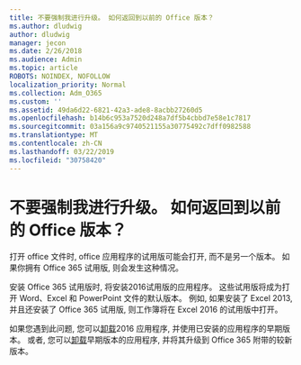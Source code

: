```yaml
---
title: 不要强制我进行升级。 如何返回到以前的 Office 版本？
ms.author: dludwig
author: dludwig
manager: jecon
ms.date: 2/26/2018
ms.audience: Admin
ms.topic: article
ROBOTS: NOINDEX, NOFOLLOW
localization_priority: Normal
ms.collection: Adm_O365
ms.custom: ''
ms.assetid: 49da6d22-6821-42a3-ade8-8acbb27260d5
ms.openlocfilehash: b14b6c953a7520d248a7df5b4cbbd7e58e1c7817
ms.sourcegitcommit: 03a156a9c9740521155a30775492c7dff0982588
ms.translationtype: MT
ms.contentlocale: zh-CN
ms.lasthandoff: 03/22/2019
ms.locfileid: "30758420"
---
```

# <a name="dont-force-me-to-upgrade-how-do-i-go-back-to-the-previous-office-version"></a>不要强制我进行升级。 如何返回到以前的 Office 版本？

打开 office 文件时, office 应用程序的试用版可能会打开, 而不是另一个版本。 如果你拥有 Office 365 试用版, 则会发生这种情况。 
  
安装 Office 365 试用版时, 将安装2016试用版的应用程序。 这些试用版将成为打开 Word、Excel 和 PowerPoint 文件的默认版本。 例如, 如果安装了 Excel 2013, 并且还安装了 Office 365 试用版, 则工作簿将在 Excel 2016 的试用版中打开。 
  
如果您遇到此问题, 您可以[卸载](https://support.office.com/article/9dd49b83-264a-477a-8fcc-2fdf5dbf61d8.aspx)2016 应用程序, 并使用已安装的应用程序的早期版本。 或者, 您可以[卸载](https://support.office.com/article/9dd49b83-264a-477a-8fcc-2fdf5dbf61d8.aspx)早期版本的应用程序, 并将其升级到 Office 365 附带的较新版本。 
  

